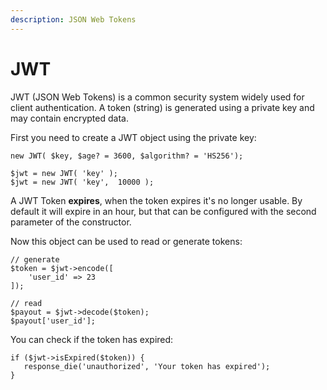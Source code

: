 ```yaml
---
description: JSON Web Tokens
---
```


# JWT

JWT (JSON Web Tokens) is a common security system widely used for client authentication. A token (string) is generated using a private key and may contain encrypted data.

First you need to create a JWT object using the private key:

```
new JWT( $key, $age? = 3600, $algorithm? = 'HS256');

$jwt = new JWT( 'key' );
$jwt = new JWT( 'key',  10000 );
```

A JWT Token **expires**, when the token expires it's no longer usable. By default it will expire in an hour, but that can be configured with the second parameter of the constructor.

Now this object can be used to read or generate tokens:

```
// generate
$token = $jwt->encode([
    'user_id' => 23
]);

// read
$payout = $jwt->decode($token);
$payout['user_id'];
```

You can check if the token has expired:

```
if ($jwt->isExpired($token)) {
   response_die('unauthorized', 'Your token has expired');
}
```
